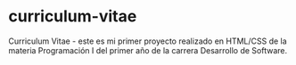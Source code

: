 # curriculum-vitae
Curriculum Vitae - este es mi primer proyecto realizado en HTML/CSS de la materia Programación I del primer año de la carrera Desarrollo de Software.
